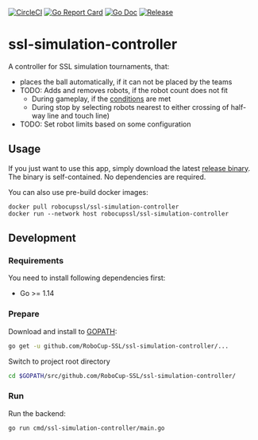 [![CircleCI](https://circleci.com/gh/RoboCup-SSL/ssl-simulation-controller/tree/master.svg?style=svg)](https://circleci.com/gh/RoboCup-SSL/ssl-simulation-controller/tree/master)
[![Go Report Card](https://goreportcard.com/badge/github.com/RoboCup-SSL/ssl-simulation-controller?style=flat-square)](https://goreportcard.com/report/github.com/RoboCup-SSL/ssl-simulation-controller)
[![Go Doc](https://img.shields.io/badge/godoc-reference-blue.svg?style=flat-square)](https://godoc.org/github.com/RoboCup-SSL/ssl-simulation-controller/pkg/vision)
[![Release](https://img.shields.io/github/release/RoboCup-SSL/ssl-simulation-controller.svg?style=flat-square)](https://github.com/RoboCup-SSL/ssl-simulation-controller/releases/latest)

# ssl-simulation-controller

A controller for SSL simulation tournaments, that:
 * places the ball automatically, if it can not be placed by the teams
 * TODO: Adds and removes robots, if the robot count does not fit
   * During gameplay, if the [conditions](https://robocup-ssl.github.io/ssl-rules/sslrules.html#_robot_substitution) are met
   * During stop by selecting robots nearest to either crossing of half-way line and touch line)
 * TODO: Set robot limits based on some configuration

## Usage
If you just want to use this app, simply download the latest [release binary](https://github.com/RoboCup-SSL/ssl-simulation-controller/releases/latest).
The binary is self-contained. No dependencies are required.

You can also use pre-build docker images:
```shell script
docker pull robocupssl/ssl-simulation-controller
docker run --network host robocupssl/ssl-simulation-controller
```

## Development

### Requirements
You need to install following dependencies first: 
 * Go >= 1.14

### Prepare
Download and install to [GOPATH](https://github.com/golang/go/wiki/GOPATH):
```bash
go get -u github.com/RoboCup-SSL/ssl-simulation-controller/...
```
Switch to project root directory
```bash
cd $GOPATH/src/github.com/RoboCup-SSL/ssl-simulation-controller/
```

### Run
Run the backend:
```bash
go run cmd/ssl-simulation-controller/main.go
```
